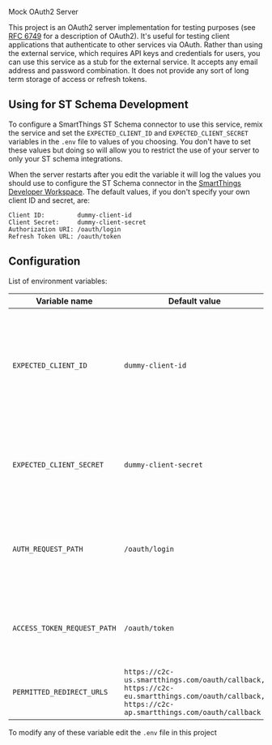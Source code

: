  Mock OAuth2 Server

This project is an OAuth2 server implementation for testing purposes (see [RFC 6749](https://tools.ietf.org/html/rfc6749) 
for a description of OAuth2). It's useful for testing client applications that authenticate to other services via OAuth. 
Rather than using the external service, which requires API keys and credentials for users, you can use this service as
a stub for the external service. It accepts any email address and password combination. It does not provide any sort
of long term storage of access or refresh tokens.

## Using for ST Schema Development

To configure a SmartThings ST Schema connector to use this service, remix the service and set the `EXPECTED_CLIENT_ID`
and `EXPECTED_CLIENT_SECRET` variables in the `.env` file to values of you choosing. You don't have to set these values
but doing so will allow you to restrict the use of your server to only your ST schema integrations. 

When the server restarts after you edit the variable it will log the values you should use to configure the ST Schema
connector in the [SmartThings Developer Workspace](https://smartthings.developer.samsung.com/workspace/).
The default values, if you don't specify your own client ID and 
secret, are:
```
Client ID:         dummy-client-id
Client Secret:     dummy-client-secret
Authorization URI: /oauth/login
Refresh Token URL: /oauth/token
```

## Configuration

List of environment variables:

|Variable name|Default value|Description|
|--------------|------------|----------|
|`EXPECTED_CLIENT_ID`|`dummy-client-id`|The [client identifier](https://tools.ietf.org/html/rfc6749#section-2.2) which your SUT should send to the OAuth2 server in authentication requests and access token requests.|
|`EXPECTED_CLIENT_SECRET`|`dummy-client-secret`|The [client secret](https://tools.ietf.org/html/rfc6749#section-2.3.1) which your SUT should send to the OAuth2 server in access token requests.|
|`AUTH_REQUEST_PATH`|`/oauth/login`|The HTTP path of the OAuth2 [authorization endpoint](https://tools.ietf.org/html/rfc6749#section-3.1) which the fake server listens on|
|`ACCESS_TOKEN_REQUEST_PATH`|`/oauth/token`|The HTTP path of the [access token request](https://tools.ietf.org/html/rfc6749#section-4.1.3) which the fake server listens on|
|`PERMITTED_REDIRECT_URLS`|`https://c2c-us.smartthings.com/oauth/callback, https://c2c-eu.smartthings.com/oauth/callback, https://c2c-ap.smartthings.com/oauth/callback`|comma-separated list of permitted [redirection endpoints](https://tools.ietf.org/html/rfc6749#section-3.1.2)|

To modify any of these variable edit the `.env` file in this project